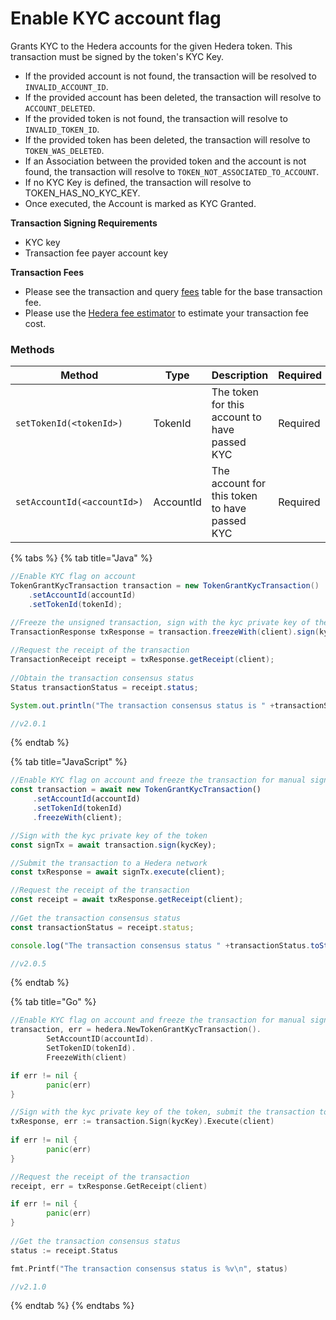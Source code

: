 # Enable KYC account flag

Grants KYC to the Hedera accounts for the given Hedera token. This transaction must be signed by the token's KYC Key.

- If the provided account is not found, the transaction will be resolved to `INVALID_ACCOUNT_ID`.
- If the provided account has been deleted, the transaction will resolve to `ACCOUNT_DELETED`.
- If the provided token is not found, the transaction will resolve to `INVALID_TOKEN_ID`.
- If the provided token has been deleted, the transaction will resolve to `TOKEN_WAS_DELETED`.
- If an Association between the provided token and the account is not found, the transaction will resolve to `TOKEN_NOT_ASSOCIATED_TO_ACCOUNT`.
- If no KYC Key is defined, the transaction will resolve to TOKEN\_HAS\_NO\_KYC\_KEY.
- Once executed, the Account is marked as KYC Granted.

**Transaction Signing Requirements**

- KYC key
- Transaction fee payer account key

**Transaction Fees**

- Please see the transaction and query [fees](../../../networks/mainnet/fees/#transaction-and-query-fees) table for the base transaction fee.
- Please use the [Hedera fee estimator](https://hedera.com/fees) to estimate your transaction fee cost.

### Methods

| Method                      | Type      | Description                                   | Required |
| --------------------------- | --------- | --------------------------------------------- | -------- |
| `setTokenId(<tokenId>)`     | TokenId   | The token for this account to have passed KYC | Required |
| `setAccountId(<accountId>)` | AccountId | The account for this token to have passed KYC | Required |

{% tabs %}
{% tab title="Java" %}

```java
//Enable KYC flag on account
TokenGrantKycTransaction transaction = new TokenGrantKycTransaction()
    .setAccountId(accountId)
    .setTokenId(tokenId);

//Freeze the unsigned transaction, sign with the kyc private key of the token, submit the transaction to a Hedera network
TransactionResponse txResponse = transaction.freezeWith(client).sign(kycKey).execute(client);
    
//Request the receipt of the transaction
TransactionReceipt receipt = txResponse.getReceipt(client);
    
//Obtain the transaction consensus status
Status transactionStatus = receipt.status;

System.out.println("The transaction consensus status is " +transactionStatus);

//v2.0.1
```

{% endtab %}

{% tab title="JavaScript" %}

```javascript
//Enable KYC flag on account and freeze the transaction for manual signing
const transaction = await new TokenGrantKycTransaction()
     .setAccountId(accountId)
     .setTokenId(tokenId)
     .freezeWith(client);

//Sign with the kyc private key of the token
const signTx = await transaction.sign(kycKey);

//Submit the transaction to a Hedera network    
const txResponse = await signTx.execute(client);

//Request the receipt of the transaction
const receipt = await txResponse.getReceipt(client);
    
//Get the transaction consensus status
const transactionStatus = receipt.status;

console.log("The transaction consensus status " +transactionStatus.toString());

//v2.0.5
```

{% endtab %}

{% tab title="Go" %}

```go
//Enable KYC flag on account and freeze the transaction for manual signing
transaction, err = hedera.NewTokenGrantKycTransaction().
		SetAccountID(accountId).
		SetTokenID(tokenId).
		FreezeWith(client)

if err != nil {
		panic(err)
}

//Sign with the kyc private key of the token, submit the transaction to a Hedera network
txResponse, err := transaction.Sign(kycKey).Execute(client)
		
if err != nil {
		panic(err)
}

//Request the receipt of the transaction
receipt, err = txResponse.GetReceipt(client)

if err != nil {
		panic(err)
}
	
//Get the transaction consensus status
status := receipt.Status

fmt.Printf("The transaction consensus status is %v\n", status)

//v2.1.0
```

{% endtab %}
{% endtabs %}
